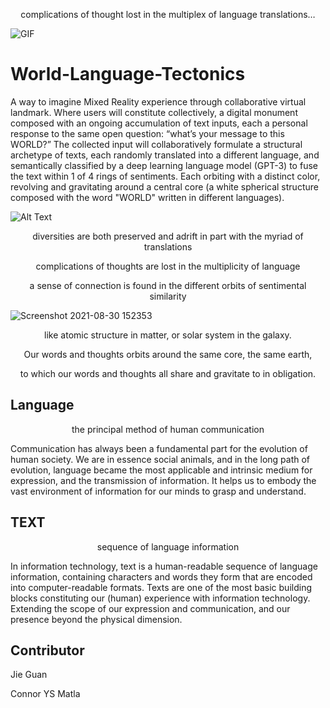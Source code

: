 <p align="center">complications of thought lost in the multiplex of language translations…</p>


<img src="Media/Images/Picture3.gif" alt="GIF">

# World-Language-Tectonics

A way to imagine Mixed Reality experience through collaborative virtual landmark. Where users will constitute collectively, a digital monument composed with an ongoing accumulation of text inputs, each a personal response to the same open question: “what’s your message to this WORLD?” The collected input will collaboratively formulate a structural archetype of texts, each randomly translated into a different language, and semantically classified by a deep learning language model (GPT-3) to fuse the text within 1 of 4 rings of sentiments. Each orbiting with a distinct color, revolving and gravitating around a central core (a white spherical structure composed with the word "WORLD" written in different languages). 

![Alt Text](https://github.com/jieguann/World-Language-Tectonics/blob/main/Media/Images/Picture2.png)

<p align="center">diversities are both preserved and adrift in part with the myriad of translations</p>
<p align="center">complications of thoughts are lost in the multiplicity of language</p>
<p align="center">a sense of connection is found in the different orbits of sentimental similarity</p>

![Screenshot 2021-08-30 152353](https://user-images.githubusercontent.com/60665347/136729099-e33d4218-1cbe-4692-aae6-eb3159636802.png)

<p align="center">like atomic structure in matter, or solar system in the galaxy.</p>
<p align="center">Our words and thoughts orbits around the same core, the same earth, </p>
<p align="center">to which our words and thoughts all share and gravitate to in obligation. </p>

## Language

<p align="center">the principal method of human communication</p>

Communication has always been a fundamental part for the evolution of human society. We are in essence social animals, and in the long path of evolution, language became the most applicable and intrinsic medium for expression, and the transmission of information. It helps us to embody the vast environment of information for our minds to grasp and understand. 

## TEXT
<p align="center">sequence of language information </p>
In information technology, text is a human-readable sequence of language information, containing characters and words they form that are encoded into computer-readable formats. Texts are one of the most basic building blocks constituting our (human) experience with information technology. Extending the scope of our expression and communication, and our presence beyond the physical dimension.


## Contributor
Jie Guan  

Connor YS Matla
